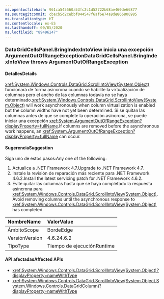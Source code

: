 ```yaml
---
ms.openlocfilehash: 961ca545560a53fc2c1d52722b68ae460de66877
ms.sourcegitcommit: cbacb5d2cebbf044547f6af6e74a9de866800985
ms.translationtype: HT
ms.contentlocale: es-ES
ms.lasthandoff: 09/05/2020
ms.locfileid: "89496247"
---
```

### <a name="datagridcellspanelbringindexintoview-throws-argumentoutofrangeexception"></a><span data-ttu-id="c5e9b-101">DataGridCellsPanel.BringIndexIntoView inicia una excepción ArgumentOutOfRangeException</span><span class="sxs-lookup"><span data-stu-id="c5e9b-101">DataGridCellsPanel.BringIndexIntoView throws ArgumentOutOfRangeException</span></span>

#### <a name="details"></a><span data-ttu-id="c5e9b-102">Detalles</span><span class="sxs-lookup"><span data-stu-id="c5e9b-102">Details</span></span>

<span data-ttu-id="c5e9b-103"><xref:System.Windows.Controls.DataGrid.ScrollIntoView(System.Object)> funcionará de forma asíncrona cuando se habilite la virtualización de columnas pero el ancho de las columnas todavía no se haya determinado.</span><span class="sxs-lookup"><span data-stu-id="c5e9b-103"><xref:System.Windows.Controls.DataGrid.ScrollIntoView(System.Object)> will work asynchronously when column virtualization is enabled but the column widths have not yet been determined.</span></span>  <span data-ttu-id="c5e9b-104">Si se quitan las columnas antes de que se complete la operación asíncrona, se puede iniciar una excepción <xref:System.ArgumentOutOfRangeException?displayProperty=fullName>.</span><span class="sxs-lookup"><span data-stu-id="c5e9b-104">If columns are removed before the asynchronous work happens, an <xref:System.ArgumentOutOfRangeException?displayProperty=fullName> can occur.</span></span>

#### <a name="suggestion"></a><span data-ttu-id="c5e9b-105">Sugerencia</span><span class="sxs-lookup"><span data-stu-id="c5e9b-105">Suggestion</span></span>

<span data-ttu-id="c5e9b-106">Siga uno de estos pasos:</span><span class="sxs-lookup"><span data-stu-id="c5e9b-106">Any one of the following:</span></span><ol><li><span data-ttu-id="c5e9b-107">Actualice a .NET Framework 4.7.</span><span class="sxs-lookup"><span data-stu-id="c5e9b-107">Upgrade to .NET Framework 4.7.</span></span></li><li><span data-ttu-id="c5e9b-108">Instale la revisión de reparación más reciente para .NET Framework 4.6.2.</span><span class="sxs-lookup"><span data-stu-id="c5e9b-108">Install the latest servicing patch for .NET Framework 4.6.2.</span></span></li><li><span data-ttu-id="c5e9b-109">Evite quitar las columnas hasta que se haya completado la respuesta asíncrona para <xref:System.Windows.Controls.DataGrid.ScrollIntoView(System.Object)>.</span><span class="sxs-lookup"><span data-stu-id="c5e9b-109">Avoid removing columns until the asynchronous response to <xref:System.Windows.Controls.DataGrid.ScrollIntoView(System.Object)> has completed.</span></span></li></ol>

| <span data-ttu-id="c5e9b-110">Nombre</span><span class="sxs-lookup"><span data-stu-id="c5e9b-110">Name</span></span>    | <span data-ttu-id="c5e9b-111">Valor</span><span class="sxs-lookup"><span data-stu-id="c5e9b-111">Value</span></span>       |
|:--------|:------------|
| <span data-ttu-id="c5e9b-112">Ámbito</span><span class="sxs-lookup"><span data-stu-id="c5e9b-112">Scope</span></span>   |<span data-ttu-id="c5e9b-113">Borde</span><span class="sxs-lookup"><span data-stu-id="c5e9b-113">Edge</span></span>|
|<span data-ttu-id="c5e9b-114">Versión</span><span class="sxs-lookup"><span data-stu-id="c5e9b-114">Version</span></span>|<span data-ttu-id="c5e9b-115">4.6.2</span><span class="sxs-lookup"><span data-stu-id="c5e9b-115">4.6.2</span></span>|
|<span data-ttu-id="c5e9b-116">Tipo</span><span class="sxs-lookup"><span data-stu-id="c5e9b-116">Type</span></span>|<span data-ttu-id="c5e9b-117">Tiempo de ejecución</span><span class="sxs-lookup"><span data-stu-id="c5e9b-117">Runtime</span></span>|

#### <a name="affected-apis"></a><span data-ttu-id="c5e9b-118">API afectadas</span><span class="sxs-lookup"><span data-stu-id="c5e9b-118">Affected APIs</span></span>

- <xref:System.Windows.Controls.DataGrid.ScrollIntoView(System.Object)?displayProperty=nameWithType>
- <xref:System.Windows.Controls.DataGrid.ScrollIntoView(System.Object,System.Windows.Controls.DataGridColumn)?displayProperty=nameWithType>

<!--

#### Affected APIs

- `M:System.Windows.Controls.DataGrid.ScrollIntoView(System.Object)`
- `M:System.Windows.Controls.DataGrid.ScrollIntoView(System.Object,System.Windows.Controls.DataGridColumn)`

-->
